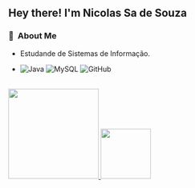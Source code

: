 <h2> Hey there! I'm Nicolas Sa de Souza</h2>

<h3>🌱 &nbsp;About Me </h3>

- Estudande de Sistemas de Informação.

- ![Java](https://img.shields.io/badge/-Java-333333?style=flat&logo=Java&logoColor=007396)
  ![MySQL](https://img.shields.io/badge/-MySQL-333333?style=flat&logo=mysql)
  ![GitHub](https://img.shields.io/badge/-GitHub-333333?style=flat&logo=github)

<br/>

<a href="https://github.com/nsds26">
  <img height="180em" src="https://github-readme-stats.vercel.app/api?username=nsds26&theme=dark&show_icons=true" />
  <img height="100em" src="https://github-readme-stats.vercel.app/api/top-langs/?username=nsds26&theme=dark&layout=compact" />
</a>

<br/>
